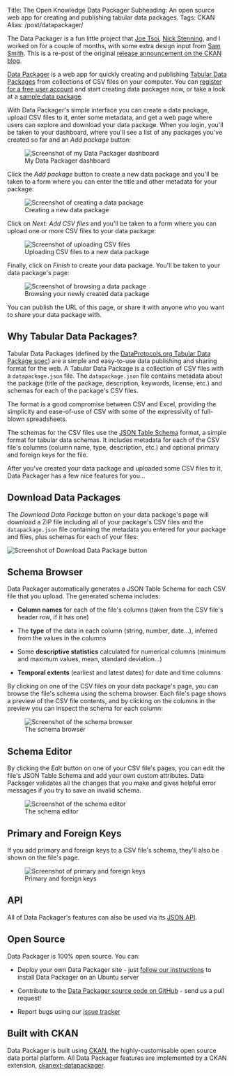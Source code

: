 Title: The Open Knowledge Data Packager
Subheading: An open source web app for creating and publishing tabular data packages.
Tags: CKAN
Alias: /post/datapackager/

<p class="attention-grabber">The Data Packager is a fun little project that
<a href="https://github.com/joetsoi">Joe Tsoi</a>,
<a href="https://whiteink.com/">Nick Stenning</a>,
and I worked on for a couple of months, with some extra design input from
<a href="http://www.mintcanary.com/">Sam Smith</a>. This is a re-post of the original
<a href="http://ckan.org/2014/06/09/the-open-knowledge-data-packager/">release announcement on the CKAN blog</a>.</p>

[Data Packager](http://ckan.org/2014/06/09/the-open-knowledge-data-packager/)
is a web app for quickly creating and publishing
[Tabular Data Packages](http://dataprotocols.org/tabular-data-package/) from
collections of CSV files on your computer. You can
[register for a free user account](http://datapackager.okfn.org/user/register)
and start creating data packages now, or take a look at a
[sample data package](http://datapackager.okfn.org/package/my-first-tabular-data-package).

With Data Packager's simple interface you can create a data package, upload 
CSV files to it, enter some metadata, and get a web page where users can
explore and download your data package. When you login, you'll be taken to
your dashboard, where you'll see a list of any packages you've created so far
and an _Add package_ button:

<figure>
    <img src="{static}/images/datapackager-dashboard.png" alt="Screenshot of my Data Packager dashboard" title="Screenshot of my Data Packager dashboard">
    <figcaption>My Data Packager dashboard</figcaption>
</figure>

Click the _Add package_ button to create a new data package and you'll be taken
to a form where you can enter the title and other metadata for your package:

<figure>
    <img src="{static}/images/datapackager-create-package.png" alt="Screenshot of creating a data package" title="Screenshot of creating a data package">
    <figcaption>Creating a new data package</figcaption>
</figure>

Click on _Next: Add CSV files_ and you'll be taken to a form where you
can upload one or more CSV files to your data package:

<figure>
    <img src="{static}/images/datapackager-upload-csv.png" alt="Screenshot of uploading CSV files" title="Screenshot of uploading CSV files">
    <figcaption>Uploading CSV files to a new data package</figcaption>
</figure>

Finally, click on _Finish_ to create your data package. You'll be taken to your
data package's page:

<figure>
    <img src="{static}/images/datapackager-browse-package.png" alt="Screenshot of browsing a data package" title="Screenshot of browsing a data package">
    <figcaption>Browsing your newly created data package</figcaption>
</figure>

You can publish the URL of this page, or share it with anyone who you want to
share your data package with.

## Why Tabular Data Packages?

Tabular Data Packages (defined by the
[DataProtocols.org Tabular Data Package spec](http://dataprotocols.org/tabular-data-package/))
are a simple and easy-to-use data publishing and sharing format for the web.
A Tabular Data Package is
a collection of CSV files with a `datapackage.json` file.
The `datapackage.json` file contains metadata about the package (title of the
package, description, keywords, license, etc.) and schemas for each of the
package's CSV files.

The format is a good compromise between CSV and Excel, providing the simplicity
and ease-of-use of CSV with some of the expressivity of full-blown
spreadsheets.

The schemas for the CSV files use the
[JSON Table Schema](http://dataprotocols.org/json-table-schema/) format,
a simple format for tabular data schemas. It
includes metadata for each of the CSV file's columns (column name, type,
description, etc.) and optional primary and foreign keys for the file.


After you've created your data package and uploaded some CSV files to it,
Data Packager has a few nice features for you...


## Download Data Packages

The *Download Data Package* button on your data package's page will download
a ZIP file including all of your package's CSV files and the `datapackage.json`
file containing the metadata you entered for your package and files, plus schemas
for each of your files:

<img src="{static}/images/datapackager-download.png" alt="Screenshot of Download Data Package button">

## Schema Browser

Data Packager automatically generates a JSON Table Schema for each CSV file
that you upload. The generated schema includes:

* **Column names** for each of the file's columns (taken from the CSV file's
  header row, if it has one)

* The **type** of the data in each column (string, number, date...), inferred
  from the values in the columns

* Some **descriptive statistics** calculated for numerical columns
  (minimum and maximum values, mean, standard deviation...)

* **Temporal extents** (earliest and latest dates) for date and time columns

By clicking on one of the CSV files on your data package's page, you can browse
the file's schema using the schema browser. Each file's page shows a preview
of the CSV file contents, and by clicking on the columns in the preview you
can inspect the schema for each column:

<figure>
    <img src="{static}/images/datapackager-schema-browser.gif" alt="Screenshot of the schema browser" title="Screenshot of the schema browser">
    <figcaption>The schema browser<figcaption>
</figure>

## Schema Editor

By clicking the *Edit* button on one of your CSV file's pages, you can edit the
file's JSON Table Schema and add your own custom attributes.
Data Packager validates all the changes that you make and gives helpful error
messages if you try to save an invalid schema.

<figure>
    <img src="{static}/images/datapackager-schema-editor.gif" alt="Screenshot of the schema editor" title="Screenshot of the schema editor">
    <figcaption>The schema editor</figcaption>
</figure>

## Primary and Foreign Keys

If you add primary and foreign keys to a CSV file's schema, they'll also be
shown on the file's page.

<figure>
    <img src="{static}/images/datapackager-keys.png" alt="Screenshot of primary and foreign keys" title="Screenshot of primary and foreign keys">
    <figcaption>Primary and foreign keys</figcaption>
</figure>

## API

All of Data Packager's features can also be used via its
[JSON API](http://datapackager.okfn.org/api).


## Open Source

Data Packager is 100% open source. You can:

* Deploy your own Data Packager site - just
  [follow our instructions](https://github.com/okfn/datapackager) to install
  Data Packager on an Ubuntu server

* Contribute to the [Data Packager source code on GitHub](https://github.com/ckan/ckanext-datapackager) - send us a pull request!

* Report bugs using our [issue tracker](https://github.com/ckan/ckanext-datapackager/issues)


## Built with CKAN

Data Packager is built using [CKAN](http://ckan.org/), the highly-customisable
open source data portal platform. All Data Packager features are implemented
by a CKAN extension,
[ckanext-datapackager](https://github.com/ckan/ckanext-datapackager).
